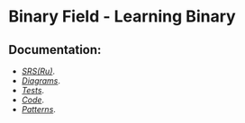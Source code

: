 # Binary Field - Learning Binary

## Documentation:
- *[SRS(Ru)](https://github.com/Cemiroling/BF-LB/blob/master/Documentation/Srs(Ru).md)*.
- *[Diagrams](https://github.com/Cemiroling/BF-LB/blob/master/Diagrams/Readme.md)*.
- *[Tests](https://github.com/Cemiroling/BF-LB/blob/master/Test/Test_Plan.md)*. 
- *[Code](https://github.com/Cemiroling/BF-LB/tree/master/Code)*. 
- *[Patterns](https://github.com/Cemiroling/BF-LB/blob/master/DesignPatterns/patterns.md)*. 
